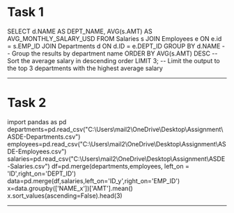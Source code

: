 # Task 1

SELECT d.NAME AS DEPT_NAME, AVG(s.AMT) AS AVG_MONTHLY_SALARY_USD
FROM Salaries s
JOIN Employees e ON e.id = s.EMP_ID
JOIN Departments d ON d.ID = e.DEPT_ID
GROUP BY d.NAME                        -- Group the results by department name
ORDER BY AVG(s.AMT) DESC               -- Sort the average salary in descending order
LIMIT 3;                               -- Limit the output to the top 3 departments with the highest average salary

--------------------------------------------------------------------------------------------------------------------------


# Task 2

import pandas as pd
departments=pd.read_csv("C:\Users\mail2\OneDrive\Desktop\Assignment\ASDE-Departments.csv")
employees=pd.read_csv("C:\Users\mail2\OneDrive\Desktop\Assignment\ASDE-Employees.csv")
salaries=pd.read_csv("C:\Users\mail2\OneDrive\Desktop\Assignment\ASDE-Salaries.csv")
df=pd.merge(departments,employees, left_on = 'ID',right_on='DEPT_ID')
data=pd.merge(df,salaries,left_on='ID_y',right_on='EMP_ID')
x=data.groupby(['NAME_x'])['AMT'].mean()
x.sort_values(ascending=False).head(3)


-----------------------------------------------------------------------------------------------------------------------------


